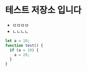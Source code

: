 # 테스트 저장소 입니다
- ㅁㅁㅁㅁ
- ㄴㄴㄴㄴ

```js
let a = 10;
function test() {
  if (a = 10) {
    a = 20;
  }
}
```
